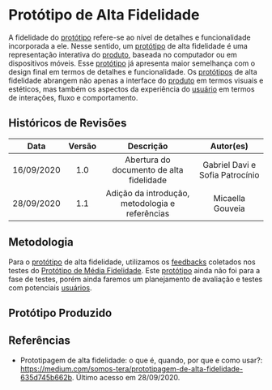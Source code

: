 # Protótipo de Alta Fidelidade

A fidelidade do [protótipo](Modeling/objeto?id=protótipo) refere-se ao nível de detalhes e funcionalidade incorporada a ele. Nesse sentido, um [protótipo](Modeling/objeto?id=protótipo) de alta fidelidade é uma representação interativa do [produto](Modeling/objeto?id=Produto), baseada no computador ou em dispositivos móveis. Esse [protótipo](Modeling/objeto?id=protótipo) já apresenta maior semelhança com o design final em termos de detalhes e funcionalidade. Os [protótipos](Modeling/objeto?id=protótipo) de alta fidelidade abrangem não apenas a interface do [produto](Modeling/objeto?id=Produto) em termos visuais e estéticos, mas também os aspectos da experiência do [usuário](Modeling/objeto?id=usuário) em termos de interações, fluxo e comportamento.

## Históricos de Revisões
| Data | Versão | Descrição | Autor(es) |
|:----:|:------:|:---------:|:---------:|
| 16/09/2020 | 1.0 | Abertura do documento de alta fidelidade | Gabriel Davi e Sofia Patrocínio |
| 28/09/2020 | 1.1 | Adição da introdução, metodologia e referências | Micaella Gouveia |

## Metodologia
Para o [protótipo](Modeling/objeto?id=protótipo) de alta fidelidade, utilizamos os [feedbacks](Modeling/verbo?id=feedback) coletados nos testes do [Protótipo de Média Fidelidade](Product/PrototipoMedia.md). Este [protótipo](Modeling/objeto?id=protótipo) ainda não foi para a fase de testes, porém ainda faremos um planejamento de avaliação e testes com potenciais [usuários](Modeling/objeto?id=usuário).

## Protótipo Produzido


## Referências
* Prototipagem de alta fidelidade: o que é, quando, por que e como usar?: <https://medium.com/somos-tera/prototipagem-de-alta-fidelidade-635d745b662b>. Último acesso em 28/09/2020.

